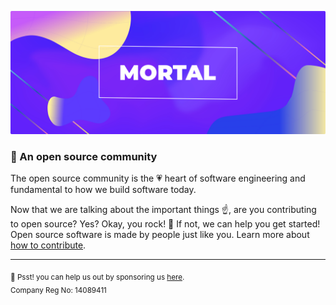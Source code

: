 ![Gradient mortal banner, used to flashbang anyone using dark mode! ( •̀ᴗ•́ )و ̑̑  ](https://raw.githubusercontent.com/mortal-app/.github/main/profile/banner-rounder.jpg)

### 📖 An open source community

The open source community is the 💗 heart of software engineering and fundamental to how we build software today.

Now that we are talking about the important things ☝️, are you contributing to open source? Yes? Okay, you rock! 🎸 If not, we can help you get started! Open source software is made by people just like you. Learn more about [how to contribute](https://opensource.guide/).



---

<sub>🤫 Psst! you can help us out by sponsoring us [here](https://mortal.app/donate).</sub> <br>
<sub>Company Reg No: 14089411</sub>
